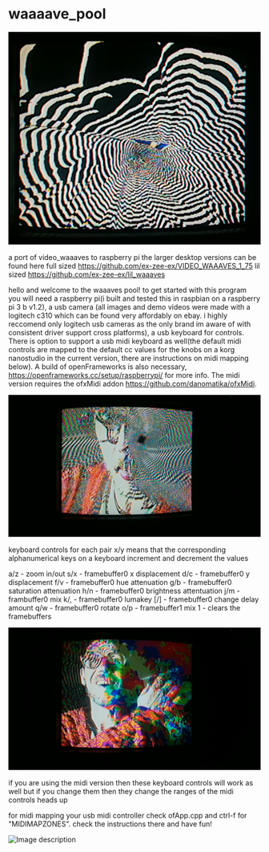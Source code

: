 # waaaave_pool

![Image description](https://github.com/ex-zee-ex/pictures/blob/master/waaavepool4.png)

a port of video_waaaves to raspberry pi
the larger desktop versions can be found here
full sized
https://github.com/ex-zee-ex/VIDEO_WAAAVES_1_75
lil sized
https://github.com/ex-zee-ex/lil_waaaves

hello and welcome to the waaaves pool!  to get started with this program you will need a raspberry pi(i built and tested this in raspbian on a raspberry pi 3 b v1.2), a usb camera (all images and demo videos were made with a logitech c310 which can be found very affordably on ebay.  i highly reccomend only logitech usb cameras as the only brand im aware of with consistent driver support cross platforms), a usb keyboard for controls.  There is option to support a usb midi keyboard as well(the default midi controls are mapped to the default cc values for the knobs on a korg nanostudio in the current version, there are instructions on midi mapping below).  A build of openFrameworks is also necessary, https://openframeworks.cc/setup/raspberrypi/ for more info.  The midi version requires the ofxMidi addon https://github.com/danomatika/ofxMidi.

![Image description](https://github.com/ex-zee-ex/pictures/blob/master/waaavepool3.png)

keyboard controls
for each pair x/y means that the corresponding alphanumerical keys on a keyboard increment and decrement the values

a/z - zoom in/out
s/x - framebuffer0 x displacement
d/c - framebuffer0 y displacement
f/v - framebuffer0 hue attenuation
g/b - framebuffer0 saturation attenuation
h/n - framebuffer0 brightness attentuation
j/m - frambuffer0 mix
k/, - framebuffer0 lumakey
[/] - framebuffer0 change delay amount
q/w - framebuffer0 rotate
o/p - framebuffer1 mix
1   - clears the framebuffers

![Image description](https://github.com/ex-zee-ex/pictures/blob/master/waaavepool2.png)


if you are using the midi version then these keyboard controls will work as well but if you change them then they change the ranges of the midi controls heads up

for midi mapping your usb midi controller check ofApp.cpp and ctrl-f for "MIDIMAPZONES".  check the instructions there and have fun!

![Image description](https://github.com/ex-zee-ex/pictures/blob/master/waaavepool0.png)

